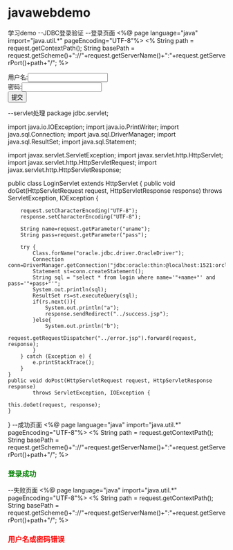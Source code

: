 # javawebdemo
学习demo
--JDBC登录验证
--登录页面
<%@ page language="java" import="java.util.*" pageEncoding="UTF-8"%>
<%
String path = request.getContextPath();
String basePath = request.getScheme()+"://"+request.getServerName()+":"+request.getServerPort()+path+"/";
%>

<html>
  
  <body>
  <form action="servlet/LoginServlet" method="post">
   	用户名:<input type="text" name="uname"/><br>
   	密码:<input type="password" name="pass"/><br>
   	<input type="submit" value="提交">
   	</form>
  </body>
</html>
--servlet处理
package jdbc.servlet;

import java.io.IOException;
import java.io.PrintWriter;
import java.sql.Connection;
import java.sql.DriverManager;
import java.sql.ResultSet;
import java.sql.Statement;

import javax.servlet.ServletException;
import javax.servlet.http.HttpServlet;
import javax.servlet.http.HttpServletRequest;
import javax.servlet.http.HttpServletResponse;

public class LoginServlet extends HttpServlet {
	public void doGet(HttpServletRequest request, HttpServletResponse response)
			throws ServletException, IOException {

		request.setCharacterEncoding("UTF-8");
		response.setCharacterEncoding("UTF-8");
		
		String name=request.getParameter("uname");
		String pass=request.getParameter("pass");
		
		try {
			Class.forName("oracle.jdbc.driver.OracleDriver");
			Connection conn=DriverManager.getConnection("jdbc:oracle:thin:@localhost:1521:orcl","name","password");
			Statement st=conn.createStatement();
			String sql = "select * from login where name='"+name+"' and pass='"+pass+"'";
			System.out.println(sql);
			ResultSet rs=st.executeQuery(sql);
			if(rs.next()){
				System.out.println("a");
				response.sendRedirect("../success.jsp");
			}else{
				System.out.println("b");
				request.getRequestDispatcher("../error.jsp").forward(request, response);
			}
		} catch (Exception e) {
			e.printStackTrace();
		}		
	}
	public void doPost(HttpServletRequest request, HttpServletResponse response)
			throws ServletException, IOException {

	this.doGet(request, response);
	}

}
--成功页面
<%@ page language="java" import="java.util.*" pageEncoding="UTF-8"%>
<%
String path = request.getContextPath();
String basePath = request.getScheme()+"://"+request.getServerName()+":"+request.getServerPort()+path+"/";
%>

<!DOCTYPE HTML PUBLIC "-//W3C//DTD HTML 4.01 Transitional//EN">
<html>
 
  
  <body>
   	<h3 ><font color='green'>登录成功</font></h3>
  </body>
</html>
--失败页面
<%@ page language="java" import="java.util.*" pageEncoding="UTF-8"%>
<%
String path = request.getContextPath();
String basePath = request.getScheme()+"://"+request.getServerName()+":"+request.getServerPort()+path+"/";
%>
  
  <body>
    <h3><font color='red'>用户名或密码错误</font></h3>
  </body>
</html>
